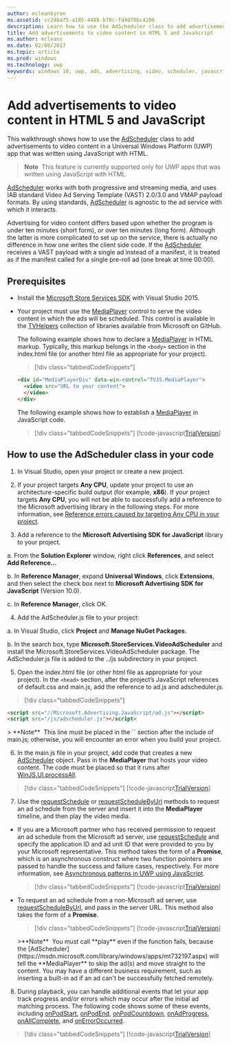 ---author: mcleanbyronms.assetid: cc24ba75-a185-4488-b70c-fd4078bc4206description: Learn how to use the AdScheduler class to add advertisements to video content.title: Add advertisements to video content in HTML 5 and JavaScriptms.author: mcleansms.date: 02/08/2017ms.topic: articlems.prod: windowsms.technology: uwpkeywords: windows 10, uwp, ads, advertising, video, scheduler, javascript---# Add advertisements to video content in HTML 5 and JavaScriptThis walkthrough shows how to use the [AdScheduler](https://msdn.microsoft.com/library/windows/apps/mt732197.aspx) class to add advertisements to video content in a Universal Windows Platform (UWP) app that was written using JavaScript with HTML.>**Note**&nbsp;&nbsp;This feature is currently supported only for UWP apps that was written using JavaScript with HTML.[AdScheduler](https://msdn.microsoft.com/library/windows/apps/mt732197.aspx) works with both progressive and streaming media, and uses IAB standard Video Ad Serving Template (VAST) 2.0/3.0 and VMAP payload formats. By using standards, [AdScheduler](https://msdn.microsoft.com/library/windows/apps/mt732197.aspx) is agnostic to the ad service with which it interacts.Advertising for video content differs based upon whether the program is under ten minutes (short form), or over ten minutes (long form). Although the latter is more complicated to set up on the service, there is actually no difference in how one writes the client side code. If the [AdScheduler](https://msdn.microsoft.com/library/windows/apps/mt732197.aspx) receives a VAST payload with a single ad instead of a manifest, it is treated as if the manifest called for a single pre-roll ad (one break at time 00:00).## Prerequisites* Install the [Microsoft Store Services SDK](http://aka.ms/store-em-sdk) with Visual Studio 2015.* Your project must use the [MediaPlayer](https://github.com/Microsoft/TVHelpers/wiki/MediaPlayer-Overview) control to serve the video content in which the ads will be scheduled. This control is available in the [TVHelpers](https://github.com/Microsoft/TVHelpers) collection of libraries available from Microsoft on GitHub.  The following example shows how to declare a [MediaPlayer](https://github.com/Microsoft/TVHelpers/wiki/MediaPlayer-Overview) in HTML markup. Typically, this markup belongs in the `<body>` section in the index.html file (or another html file as appropriate for your project).  > [!div class="tabbedCodeSnippets"]  ``` html  <div id="MediaPlayerDiv" data-win-control="TVJS.MediaPlayer">    <video src="URL to your content">    </video>  </div>  ```  The following example shows how to establish a [MediaPlayer](https://github.com/Microsoft/TVHelpers/wiki/MediaPlayer-Overview) in JavaScript code.  > [!div class="tabbedCodeSnippets"]  [!code-javascript[TrialVersion](./code/AdvertisingSamples/AdSchedulerSamples/js/js/main.js#Snippet1)]## How to use the AdScheduler class in your code1. In Visual Studio, open your project or create a new project.2. If your project targets **Any CPU**, update your project to use an architecture-specific build output (for example, **x86**). If your project targets **Any CPU**, you will not be able to successfully add a reference to the Microsoft advertising library in the following steps. For more information, see [Reference errors caused by targeting Any CPU in your project](known-issues-for-the-advertising-libraries.md#reference_errors).3. Add a reference to the **Microsoft Advertising SDK for JavaScript** library to your project.  a. From the **Solution Explorer** window, right click **References**, and select **Add Reference…**  b. In **Reference Manager**, expand **Universal Windows**, click **Extensions**, and then select the check box next to **Microsoft Advertising SDK for JavaScript** (Version 10.0).  c. In **Reference Manager**, click OK.4.  Add the AdScheduler.js file to your project:  a.  In Visual Studio, click **Project** and **Manage NuGet Packages**.  b.  In the search box, type **Microsoft.StoreServices.VideoAdScheduler** and install the Microsoft.StoreServices.VideoAdScheduler package. The AdScheduler.js file is added to the ../js subdirectory in your project.5.  Open the index.html file (or other html file as appropriate for your project). In the `<head>` section, after the project’s JavaScript references of default.css and main.js, add the reference to ad.js and adscheduler.js.  > [!div class="tabbedCodeSnippets"]  ``` html  <script src="//Microsoft.Advertising.JavaScript/ad.js"></script>  <script src="/js/adscheduler.js"></script>  ```  <span/>  > **Note**&nbsp;&nbsp;This line must be placed in the `<head>` section after the include of main.js; otherwise, you will encounter an error when you build your project.6.  In the main.js file in your project, add code that creates a new [AdScheduler](https://msdn.microsoft.com/library/windows/apps/mt732197.aspx) object. Pass in the **MediaPlayer** that hosts your video content. The code must be placed so that it runs after [WinJS.UI.processAll](https://msdn.microsoft.com/library/windows/apps/hh440975.aspx).  > [!div class="tabbedCodeSnippets"]  [!code-javascript[TrialVersion](./code/AdvertisingSamples/AdSchedulerSamples/js/js/main.js#Snippet2)]7.  Use the [requestSchedule](https://msdn.microsoft.com/library/windows/apps/mt732208.aspx) or [requestScheduleByUrl](https://msdn.microsoft.com/library/windows/apps/mt732210.aspx) methods to request an ad schedule from the server and insert it into the **MediaPlayer** timeline, and then play the video media.  * If you are a Microsoft partner who has received permission to request an ad schedule from the Microsoft ad server, use [requestSchedule](https://msdn.microsoft.com/library/windows/apps/mt732208.aspx) and specify the application ID and ad unit ID that were provided to you by your Microsoft representative. This method takes the form of a **Promise**, which is an asynchronous construct where two function pointers are passed to handle the success and failure cases, respectively. For more information, see [Asynchronous patterns in UWP using JavaScript](https://msdn.microsoft.com/windows/uwp/threading-async/asynchronous-programming-universal-windows-platform-apps#asynchronous-patterns-in-uwp-using-javascript).      > [!div class="tabbedCodeSnippets"]      [!code-javascript[TrialVersion](./code/AdvertisingSamples/AdSchedulerSamples/js/js/main.js#Snippet3)]  * To request an ad schedule from a non-Microsoft ad server, use [requestScheduleByUrl](https://msdn.microsoft.com/library/windows/apps/mt732210.aspx), and pass in the server URL. This method also takes the form of a **Promise**.      > [!div class="tabbedCodeSnippets"]      [!code-javascript[TrialVersion](./code/AdvertisingSamples/AdSchedulerSamples/js/js/main.js#Snippet4)]    <span/>    >**Note**&nbsp;&nbsp;You must call **play** even if the function fails, because the [AdScheduler](https://msdn.microsoft.com/library/windows/apps/mt732197.aspx) will tell the **MediaPlayer** to skip the ad(s) and move straight to the content. You may have a different business requirement, such as inserting a built-in ad if an ad can't be successfully fetched remotely.8.  During playback, you can handle additional events that let your app track progress and/or errors which may occur after the initial ad matching process. The following code shows some of these events, including [onPodStart](https://msdn.microsoft.com/library/windows/apps/mt732206.aspx), [onPodEnd](https://msdn.microsoft.com/library/windows/apps/mt732205.aspx), [onPodCountdown](https://msdn.microsoft.com/library/windows/apps/mt732204.aspx), [onAdProgress](https://msdn.microsoft.com/library/windows/apps/mt732201.aspx), [onAllComplete](https://msdn.microsoft.com/library/windows/apps/mt732202.aspx), and [onErrorOccurred](https://msdn.microsoft.com/library/windows/apps/mt732203.aspx).  > [!div class="tabbedCodeSnippets"]  [!code-javascript[TrialVersion](./code/AdvertisingSamples/AdSchedulerSamples/js/js/main.js#Snippet5)]